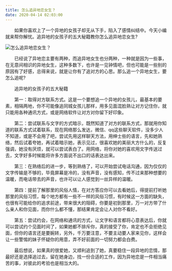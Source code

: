 ```yaml
---
title: 怎么追异地恋女生？
date: 2020-04-14 02:03:00
---
```




　　如果你喜欢上了一个异地的女孩子却无从下手，陷入了感情纠结中。今天小编就来帮你解忧。追异地的女孩子的五大秘籍教你怎么追异地恋女生?

![怎么追异地恋女生？](/img/ecd74732f1aface4b7969c90fd8f57d4.jpg)

　　已经说了异地恋主要有两种，而追异地女生也分两种，一种就是因为一些事，在无意间相识的异地女生，这种多数下，也许是一见钟情吧，但也可能是一些别的原因有了好感，总得来说，就是让你有了追对方的心思。那么追一个异地女生，要怎么追呢?

　　追异地的女孩子的五大秘籍

　　第一：取得对方联系方式。这是一个要想追一个异地的女孩儿，最基本的要素，相隔两地，你不可能像追同城女孩儿那样，用多见面混脸熟让对方记住你，就只能用各种通讯方式，或是网络软件让对方对你留下好印象。

　　第二：尝试联系与文字的方式暗示，既然知道了对方的联系方式，那就用你知道的联系方式试着联系，现在网络那么发达，微信、qq这些聊天软件，没多少人不知道，或是不会用了吧，尝试先用这样聊天方法，用绅士些的语言，先和她熟络，然后试着夸她，再试着暗示她，表示见过，很喜欢她的美丽大方什么的，反复强调，她没有厌烦，就可以尝试表白了。用网络，将你对她的喜欢用文字传送过去，文字好多时候能将许多方面说不出口的话表达出来。

　　第三：在熟络后的进一步，等到熟络了，可以开始尝试电话沟通，因为仅仅的文字传输是不够的，毕竟屏幕是冷的，没有声音，没有感知，传不过来那种想要的温暖，而电话带去的声音，也许可以让人感觉到一丝异样的温暖。

　　第四：提前了解那里的风俗人情，在对方答应你可以去看她后，得提前打听她那里的风俗习惯，每个地方都有一些不一样的风俗习惯，有时候这一方面的缺失，也很有可能给你的追求前途，带来很大的阻碍，你要是初到那里，万一对方带了什么亲人和你见面，而你什么都不懂，那结果肯定会让人对你不看好。

　　第五：尝试约会，在网络和通讯的方式，让文字和语言都将心意表达后，你就可以尝试约个见面时间了，如果她都不排斥你，真的接受了你，肯定也不会拒绝见面，但你的语言还是要婉转，另外，千万要注意，不要主动要人家来见你，这样会让一些警惕的妹子怀疑你的用意，弄不好前面的一切努力都会白费。

　　最后想说，如果真的很爱她，又顺利追到了她，真要稳住一段异地的恋情，那最好还是选择追过去，留在她身边，找一份合适的工作，因为异地恋是一件相当痛苦的事，对彼此的考验也是相当大的。